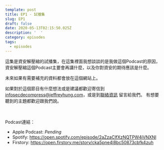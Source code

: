 ```yaml
---
template: post
title: EP1 - 試播集
slug: EP1
draft: false
date: 2020-05-13T02:15:50.025Z
description: '  '
category: episodes
tags:
  - episodes
---
```

這集是資安解壓縮的試播集，在這集裡面我想談談的是我做這個Podcast的原因，資安解壓縮這個Podcast主要會再講什麼，以及你對資安的期待應該是什麼。

未來如果有需要補充的資料都會放在這個網站上。

如果對於這個節目有什麼想法或是建議都歡迎寄信到 [infosecdecompress@jeffreyhung.com](mailto:infosecdecompress@jeffreyhung.com)，或是到[聯絡資訊](https://infosecdecompress.jeffreyhung.com/pages/contacts) 留言給我們。 有想要聽到的主題都歡迎跟我們說。

<br><br>
Podcast連結：

* Apple Podcast: *Pending*
* Spotify: <https://open.spotify.com/episode/2aZzaClfXzNQTPW4iVNXNl>
* Firstory: <https://open.firstory.me/story/cka5pne4l8bc50873cbfk4zuh>